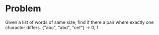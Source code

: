 # Problem

Given a list of words of same size, find if there a pair where exactly one
character differs.
{"abc", "abd", "cef"} -> 0, 1

